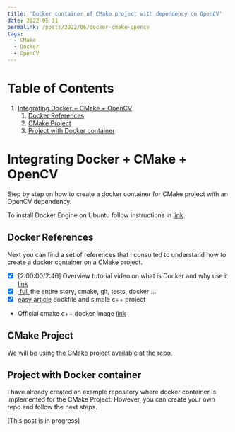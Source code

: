 ```yaml
---
title: 'Docker container of CMake project with dependency on OpenCV'
date: 2022-05-31
permalink: /posts/2022/06/docker-cmake-opencv
tags:
  - CMake
  - Docker
  - OpenCV
---
```

# Table of Contents

1.  [Integrating Docker + CMake + OpenCV](#org9d6c309)
    1.  [Docker References](#orgfb32bf0)
    2.  [CMake Project](#org0459380)
    3.  [Project with Docker container](#orgeeab9f7)



<a id="org9d6c309"></a>

# Integrating Docker + CMake + OpenCV

Step by step on how to create a  docker container for CMake project with an OpenCV dependency.

To install Docker Engine on Ubuntu follow instructions in [link](https://docs.docker.com/engine/install/ubuntu/).


<a id="orgfb32bf0"></a>

## Docker References

Next you can find a set of references that I consulted to understand how to create a docker container on a CMake project.

-   [X] [2:00:00/2:46] Overview tutorial video on what is Docker and why use it [link](https://www.youtube.com/watch?v=3c-iBn73dDE)
-   [X] [ full ](https://levelup.gitconnected.com/how-to-combine-c-cmake-googletest-circleci-docker-and-why-e02d76c060a3) the entire story, cmake, git, tests, docker &#x2026;
-   [X] [easy article](https://blog.totalcross.com/docker-basics-cross-compiling-a-cmake-project-642001240b6f) dockfile and simple c++ project
-   Official cmake c++ docker image [link](https://hub.docker.com/r/rikorose/gcc-cmake/dockerfile)


<a id="org0459380"></a>

## CMake Project

We will be using the CMake project available at the [repo](https://github.com/joaosalvado/mr_env).


<a id="orgeeab9f7"></a>

## Project with Docker container

I have already created an example repository where docker container is implemented for the CMake Project.
However, you can create your own repo and follow the next steps.

[This post is in progress]

